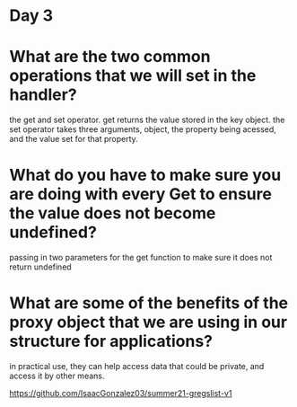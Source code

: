 # Day 3
# What are the two common operations that we will set in the handler?
the get and set operator. get returns the value stored in the key object.
the set operator takes three arguments, object, the property being acessed, and the value set for that property. 

# What do you have to make sure you are doing with every Get to ensure the value does not become undefined?
passing in two parameters for the get function to make sure it does not return undefined
# What are some of the benefits of the proxy object that we are using in our structure for applications?
in practical use, they can help access data that could be private, and access it by other means.




https://github.com/IsaacGonzalez03/summer21-gregslist-v1
